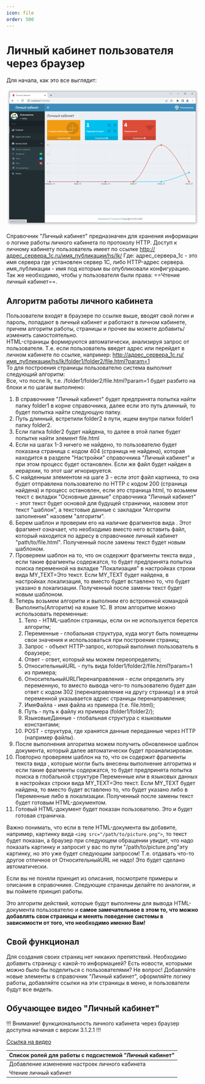 ```yaml
---
icon: file 
order: 500
---
```


# Личный кабинет пользователя через браузер

Для начала, как это все выглядит:

![Личный кабинет](static/ЛичныйКабинет.png)

Справочник "Личный кабинет" предназначен для хранения информации о логике работы личного кабинета по протоколу HTTP. Доступ к личному кабинету пользователь имеет по ссылке http://адрес_сервера_1с.ru/имя_публикации/hs/lk/
Где:
адрес_сервера_1с - это имя сервера где установлен сервер 1С, либо HTTP-адрес сервера.
имя_публикации - имя под которым вы опубликовали конфигурацию. Так же необходимо, чтобы у пользователя были права: ==Чтение личный кабинет==.

## Алгоритм работы личного кабинета
Пользователи входят в браузере по ссылке выше, вводят свой логин и пароль, попадают в личный кабинет и работают в личном кабинете, причем алгоритм работы, страницы и прочее вы можете добавить/изменить самостоятельно.  
HTML-страницы формируются автоматически, анализируя запрос от пользователя. Т.е. если пользователь введет адрес или перейдет в личном кабинете по ссылке, например: http://адрес_сервера_1с.ru/имя_публикации/hs/lk/folder1/folder2/file.html?param=1  
То для построения страницы пользователю система выполнит следующий алгоритм:  
Все, что после lk, т.е. /folder1/folder2/file.html?param=1 будет разбито на блоки и по шагам выполнено:

1. В справочнике "Личный кабинет" будет предпринята попытка найти папку folder1 в корне справочника, далее если это путь длинный, то будет попытка найти следующую папку.
2. Путь длинный, встретили folder2 в пути, ищем внутри папки folder1 папку folder2.
3. Если папка folder2 будет найдена, то далее в этой папке будет попытке найти элемент file.html
4. Если на шагах 1-3 ничего не найдено, то пользователю будет показана страница с кодом 404 (страница не найдена), которая находится в разделе "Настройки" справочника "Личный кабинет" и при этом процесс будет остановлен. Если же файл будет найден в иерархии, то этот шаг игнорируется.
5. С найденным элементом на шаге 3 - если этот файл картинка, то она будет отправлена пользователю по HTTP с кодом 200 (страница найдена) и процесс остановлен, если это страница html, то возьмем текст с вкладки "Основные данные" справочника "Личный кабинет" - этот текст будет основой для будущей странички, назовем этот текст "шаблон", а текстовые данные с закладки "Алгоритм заполнения" назовем "алгоритм".
6. Берем шаблон и проверим его на наличие фрагментов вида <!---include(path/to/file.html)--->. Этот фрагмент означает, что необходимо вместо него вставить файл, который находится по адресу в справочнике личный кабинет "path/to/file.html". Полученный после замены текст будет новым шаблоном.
7. Проверяем шаблон на то, что он содержит фрагменты текста вида <!---MY_TEXT--->, если такие фрагменты содержатся, то будет предпринята попытка поиска переменной на вкладке "Локализация" в настройках строки вида MY_TEXT=Это текст. Если MY_TEXT будет найдена, в настройках локализация, то вместо <!---MY_TEXT---> будет вставлено то, что будет указано в локализации. Полученный после замены текст будет новым шаблоном.
8. Теперь возьмем алгоритм и выполним его встроенной командой Выполнить(Алгоритм) на языке 1С. В этом алгоритме можно использовать переменные:
    1. Тело - HTML-шаблон страницы, если он не используется берется алгоритм;
    2. Переменные - глобальная структура, куда могут быть помещены свои значения и использоваться при построении страниц;
    3. Запрос - объект HTTP-запрос, который выполнил пользователь в браузере;
    4. Ответ - ответ, который мы можем переопределить;
    5. ОтносительныйURL - путь вида folder1/folder2/file.html?param=1 из примера;
    6. ОтносительныйURLПеренаправления - если определить эту переменную, то вместо вывода чего-то пользователю будет дан ответ с кодом 302 (перенаправление на другу страницу) и в этой переменной указывается адрес страницы перенаправления;
    7. ИмяФайла - имя файла из примера (т.е. file.html);
    8. Путь - путь к файлу из примера (folder1/folder2/);
    9. ЯзыковыеДанные - глобальная структура с языковыми константами;
    10. POST - структура, где хранятся данные переданные через HTTP (например файлы).
9. После выполнения алгоритма можем получить обновленное шаблон документа, который далее автоматически будет проанализирован.
10. Повторно проверяем шаблон на то, что он содержит фрагменты текста вида <!---MY_TEXT--->, которые могли быть внесены выполнение алгоритма и если такие фрагменты содержатся, то будет предпринята попытка поиска в глобальной структуре Переменные или в языковых данных в настройках строки вида MY_TEXT=Это текст. Если MY_TEXT будет найдена, то вместо <!---MY_TEXT---> будет вставлено то, что будет указано либо в Переменные либо в локализации. Полученный после замены текст будет готовым HTML-документом.
11. Готовый HTML-документ будет показан пользователю. Это и будет готовая страничка.

Важно понимать, что если в теле HTML-документа вы добавите, например, картинку вида `<img src="/path/to/picture.png">`, то текст будет показан, а браузер при следующем обращении увидит, что надо показать картинку и запросит у вас по пути "/path/to/picture.png"эту картинку, но это уже будет следующим запросом! Т.е. отдавать что-то другое отличное от ОтносительныйURL не надо! Это будет сделано автоматически.

Если вы не поняли принцип из описания, посмотрите примеры и описания в справочнике. Следующие страницы делайте по аналогии, и вы поймете принцип работы.

Это алгоритм действий, которые будут выполнены для вывода HTML-документа пользователю и **самое замечательное в этом то, что можно добавлять свои страницы и менять поведение системы в зависимости от того, что необходимо именно Вам!**

## Свой функционал

Для создания своих страниц нет никаких препятствий. Необходимо добавить страницу с какой-то информацией? Есть новости, которыми можно было бы поделиться с пользователями? Не вопрос! Добавляйте новые элементы в справочник "Личный кабинет", оформляйте логику работы, добавляйте ссылки на эти страницы в меню, и пользователи будут все видеть.

## Обучающее видео "Личный кабинет"
!!!
Внимание! функциональность личного кабинета через браузер доступна начиная с версии 3.1.2.1
!!!

[Ссылка на видео](https://rutube.ru/video/39f554c0ad5cf81e2e15838614c1bf41/)

|**Список ролей для работы с подсистемой "Личный кабинет"**|
|----------------------------------------------------------|
| Добавление изменение настроек личного кабинета           |
| Чтение личный кабинет                                    |
